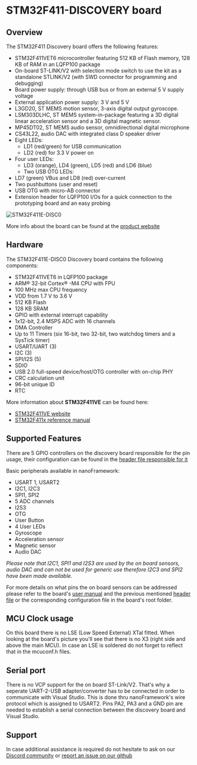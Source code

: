 # **STM32F411-DISCOVERY board**

## <span style="font-size:1em;">Overview</span>

The STM32F411 Discovery board offers the following features:
* STM32F411VET6 microcontroller featuring 512 KB of Flash memory, 128 KB of RAM in an LQFP100 package
* On-board ST-LINK/V2 with selection mode switch to use the kit as a standalone STLINK/V2 (with SWD connector for programming and debugging)
* Board power supply: through USB bus or from an external 5 V supply voltage
* External application power supply: 3 V and 5 V
* L3GD20, ST MEMS motion sensor, 3-axis digital output gyroscope.
* LSM303DLHC, ST MEMS system-in-package featuring a 3D digital linear acceleration sensor and a 3D digital magnetic sensor.
* MP45DT02, ST MEMS audio sensor, omnidirectional digital microphone
* CS43L22, audio DAC with integrated class D speaker driver
* Eight LEDs:
  - LD1 (red/green) for USB communication
  - LD2 (red) for 3.3 V power on
* Four user LEDs:
  - LD3 (orange), LD4 (green), LD5 (red) and LD6 (blue)
  - Two USB OTG LEDs:
* LD7 (green) VBus and LD8 (red) over-current
* Two pushbuttons (user and reset)
* USB OTG with micro-AB connector
* Extension header for LQFP100 I/Os for a quick connection to the prototyping board and an easy probing

![STM32F411E-DISC0](../resources/STM32F411E-DISC0.jpg)

More info about the board can be found at the [product website](http://www.st.com/en/evaluation-tools/32f411ediscovery.html)


## <span style="font-size:1em;">Hardware</span>

The STM32F411E-DISC0 Discovery board contains the following components:
* STM32F411VET6 in LQFP100 package
* ARM® 32-bit Cortex® -M4 CPU with FPU
* 100 MHz max CPU frequency
* VDD from 1.7 V to 3.6 V
* 512 KB Flash
* 128 KB SRAM
* GPIO with external interrupt capability
* 1x12-bit, 2.4 MSPS ADC with 16 channels
* DMA Controller
* Up to 11 Timers (six 16-bit, two 32-bit, two watchdog timers and a SysTick timer)
* USART/UART (3)
* I2C (3)
* SPI/I2S (5)
* SDIO
* USB 2.0 full-speed device/host/OTG controller with on-chip PHY
* CRC calculation unit
* 96-bit unique ID
* RTC

More information about **STM32F411VE** can be found here:
* [STM32F411VE website](http://www.st.com/en/microcontrollers/stm32f411ve.html)
* [STM32F411x reference manual](http://www.st.com/resource/en/reference_manual/dm00119316.pdf)


## <span style="font-size:1em;">Supported Features</span>

There are 5 GPIO controllers on the discovery board responsible for the pin usage, their configuration can be found in the [header file responsible for it](board.h)

<span style="font-size:1em;">Basic peripherals available in nanoFramework:</span>

* USART 1, USART2
* I2C1, I2C3
* SPI1, SPI2
* 5 ADC channels
* I2S3
* OTG 
* User Button
* 4 User LEDs
* Gyroscope 
* Acceleration sensor
* Magnetic sensor
* Audio DAC

*Please note that I2C1, SPI1 and I2S3 are used by the on board sensors, audio DAC and can not be used for generic use therefore I2C3 and SPI2 have been made available.*

For more details on what pins the on board sensors can be addressed please refer to the board's [user manual](http://www.st.com/resource/en/user_manual/dm00148985.pdf) and the previous mentioned [header file](board.h) or the corresponding configuration file in the board's root folder.

## <span style="font-size:1em;">MCU Clock usage</span>

On this board there is no LSE (Low Speed External) XTal fitted. When looking at the board's picture you'll see that there is no X3 (right side and above the main MCU). In case an LSE is soldered do not forget to reflect that in the mcuconf.h files. 

## <span style="font-size:1em;">Serial port</span>

There is no VCP support for the on board ST-Link/V2. That's why a seperate UART-2-USB adapter/converter has to be connected in order to communicate with Visual Studio. This is done thru nanoFramework's wire protocol which is assigned to USART2. Pins PA2, PA3 and a GND pin are needed to establish a serial connection between the discovery board and Visual Studio. 

## <span style="font-size:1em;">Support</span>

In case additional assistance is required do not hesitate to ask on our [Discord community](https://discord.gg/gCyBu8T) or [report an issue on our github](https://github.com/nanoframework/Home/issues)
